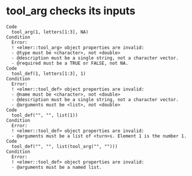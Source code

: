 # tool_arg checks its inputs

    Code
      tool_arg(1, letters[1:3], NA)
    Condition
      Error:
      ! <elmer::tool_arg> object properties are invalid:
      - @type must be <character>, not <double>
      - @description must be a single string, not a character vector.
      - @required must be a TRUE or FALSE, not NA.
    Code
      tool_def(1, letters[1:3], 1)
    Condition
      Error:
      ! <elmer::tool_def> object properties are invalid:
      - @name must be <character>, not <double>
      - @description must be a single string, not a character vector.
      - @arguments must be <list>, not <double>
    Code
      tool_def("", "", list(1))
    Condition
      Error:
      ! <elmer::tool_def> object properties are invalid:
      - @arguments must be a list of <turn>s. Element 1 is the number 1.
    Code
      tool_def("", "", list(tool_arg("", "")))
    Condition
      Error:
      ! <elmer::tool_def> object properties are invalid:
      - @arguments must be a named list.

